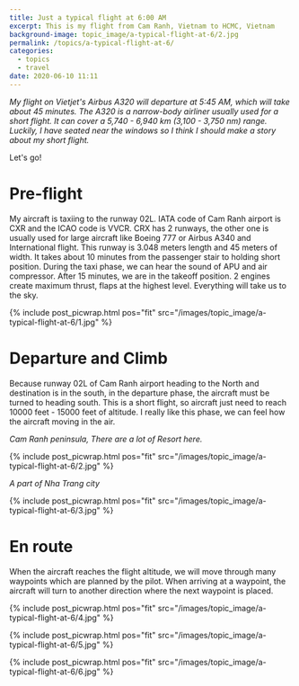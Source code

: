 ```yaml
---
title: Just a typical flight at 6:00 AM
excerpt: This is my flight from Cam Ranh, Vietnam to HCMC, Vietnam
background-image: topic_image/a-typical-flight-at-6/2.jpg
permalink: /topics/a-typical-flight-at-6/
categories:
  - topics
  - travel
date: 2020-06-10 11:11
---
```


*My flight on Vietjet's Airbus A320 will departure at 5:45 AM, which will take about 45 minutes. The A320 is a narrow-body airliner usually used for a short flight. It can cover a 5,740 - 6,940 km (3,100 - 3,750 nm) range. Luckily, I have seated near the windows so I think I should make a story about my short flight.*

Let's go!

# Pre-flight

My aircraft is taxiing to the runway 02L. IATA code of Cam Ranh airport is CXR and the ICAO code is VVCR. CRX has 2 runways, the other one is usually used for large aircraft like Boeing 777 or Airbus A340 and International flight. This runway is 3.048 meters length and 45 meters of width. It takes about 10 minutes from the passenger stair to holding short position. During the taxi phase, we can hear the sound of APU and air compressor. After 15 minutes, we are in the takeoff position. 2 engines create maximum thrust, flaps at the highest level. Everything will take us to the sky.

{% include post_picwrap.html pos="fit" src="/images/topic_image/a-typical-flight-at-6/1.jpg" %}

# Departure and Climb

Because runway 02L of Cam Ranh airport heading to the North and destination is in the south, in the departure phase, the aircraft must be turned to heading south. This is a short flight, so aircraft just need to reach 10000 feet - 15000 feet of altitude. I really like this phase, we can feel how the aircraft moving in the air. 

*Cam Ranh peninsula, There are a lot of Resort here.*

{% include post_picwrap.html pos="fit" src="/images/topic_image/a-typical-flight-at-6/2.jpg" %}

*A part of Nha Trang city*

{% include post_picwrap.html pos="fit" src="/images/topic_image/a-typical-flight-at-6/3.jpg" %}

# En route

When the aircraft reaches the flight altitude, we will move through many waypoints which are planned by the pilot. When arriving at a waypoint, the aircraft will turn to another direction where the next waypoint is placed.

{% include post_picwrap.html pos="fit" src="/images/topic_image/a-typical-flight-at-6/4.jpg" %}

{% include post_picwrap.html pos="fit" src="/images/topic_image/a-typical-flight-at-6/5.jpg" %}

{% include post_picwrap.html pos="fit" src="/images/topic_image/a-typical-flight-at-6/6.jpg" %}

